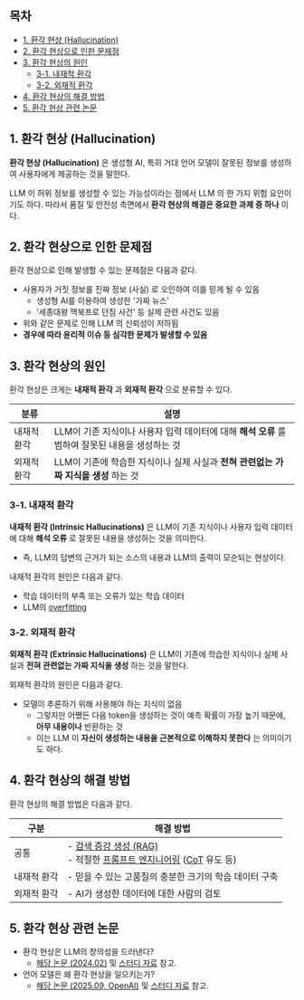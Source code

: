 ## 목차

* [1. 환각 현상 (Hallucination)](#1-환각-현상-hallucination)
* [2. 환각 현상으로 인한 문제점](#2-환각-현상으로-인한-문제점)
* [3. 환각 현상의 원인](#3-환각-현상의-원인)
  * [3-1. 내재적 환각](#3-1-내재적-환각)
  * [3-2. 외재적 환각](#3-2-외재적-환각)
* [4. 환각 현상의 해결 방법](#4-환각-현상의-해결-방법)
* [5. 환각 현상 관련 논문](#5-환각-현상-관련-논문)

## 1. 환각 현상 (Hallucination)

**환각 현상 (Hallucination)** 은 생성형 AI, 특히 거대 언어 모델이 잘못된 정보를 생성하여 사용자에게 제공하는 것을 말한다.

LLM 이 허위 정보를 생성할 수 있는 가능성이라는 점에서 LLM 의 한 가지 위험 요인이기도 하다. 따라서 품질 및 안전성 측면에서 **환각 현상의 해결은 중요한 과제 중 하나** 이다.

## 2. 환각 현상으로 인한 문제점

환각 현상으로 인해 발생할 수 있는 문제점은 다음과 같다.

* 사용자가 거짓 정보를 진짜 정보 (사실) 로 오인하여 이를 믿게 될 수 있음
  * 생성형 AI를 이용하여 생성한 '가짜 뉴스'
  * '세종대왕 맥북프로 던짐 사건' 등 실제 관련 사건도 있음
* 위와 같은 문제로 인해 LLM 의 신뢰성이 저하됨
* **경우에 따라 윤리적 이슈 등 심각한 문제가 발생할 수 있음**

## 3. 환각 현상의 원인

환각 현상은 크게는 **내재적 환각** 과 **외재적 환각** 으로 분류할 수 있다.

| 분류     | 설명                                                         |
|--------|------------------------------------------------------------|
| 내재적 환각 | LLM이 기존 지식이나 사용자 입력 데이터에 대해 **해석 오류** 를 범하여 잘못된 내용을 생성하는 것 |
| 외재적 환각 | LLM이 기존에 학습한 지식이나 실제 사실과 **전혀 관련없는 가짜 지식을 생성** 하는 것        |

### 3-1. 내재적 환각

**내재적 환각 (Intrinsic Hallucinations)** 은 LLM이 기존 지식이나 사용자 입력 데이터에 대해 **해석 오류** 로 잘못된 내용을 생성하는 것을 의미한다.

* 즉, LLM의 답변의 근거가 되는 소스의 내용과 LLM의 출력이 모순되는 현상이다.

내재적 환각의 원인은 다음과 같다.

* 학습 데이터의 부족 또는 오류가 있는 학습 데이터
* LLM의 [overfitting](../Deep%20Learning%20Basics/딥러닝_기초_Overfitting_Dropout.md#2-딥러닝에서의-오버피팅-overfitting)

### 3-2. 외재적 환각

**외재적 환각 (Extrinsic Hallucinations)** 은 LLM이 기존에 학습한 지식이나 실제 사실과 **전혀 관련없는 가짜 지식을 생성** 하는 것을 말한다.

외재적 환각의 원인은 다음과 같다.

* 모델이 추론하기 위해 사용해야 하는 지식이 없음
  * 그렇지만 어쨌든 다음 token을 생성하는 것이 예측 확률이 가장 높기 때문에, **아무 내용이나** 반환하는 것
  * 이는 LLM 이 **자신이 생성하는 내용을 근본적으로 이해하지 못한다** 는 의미이기도 하다.

## 4. 환각 현상의 해결 방법

환각 현상의 해결 방법은 다음과 같다.

| 구분     | 해결 방법                                                                                                                          |
|--------|--------------------------------------------------------------------------------------------------------------------------------|
| 공통     | - [검색 증강 생성 (RAG)](LLM_기초_RAG.md)<br>- 적절한 [프롬프트 엔지니어링](LLM_기초_Prompt_Engineering.md) ([CoT](LLM_기초_Chain_of_Thought.md) 유도 등) |
| 내재적 환각 | - 믿을 수 있는 고품질의 충분한 크기의 학습 데이터 구축                                                                                               |
| 외재적 환각 | - AI가 생성한 데이터에 대한 사람의 검토                                                                                                       |

## 5. 환각 현상 관련 논문

* 환각 현상은 LLM의 창의성을 드러낸다?
  * [해당 논문 (2024.02)](https://arxiv.org/pdf/2402.06647) 및 [스터디 자료](../../Paper%20Study/Large%20Language%20Model/%5B2025.05.05%5D%20A%20Survey%20on%20Large%20Language%20Model%20Hallucination%20via%20a%20Creativity%20Perspective.md) 참고.
* 언어 모델은 왜 환각 현상을 일으키는가?
  * [해당 논문 (2025.09, OpenAI)](https://cdn.openai.com/pdf/d04913be-3f6f-4d2b-b283-ff432ef4aaa5/why-language-models-hallucinate.pdf) 및 [스터디 자료](../../Paper%20Study/Large%20Language%20Model/%5B2025.09.09%5D%20Why%20Language%20Models%20Hallucinate.md) 참고.
